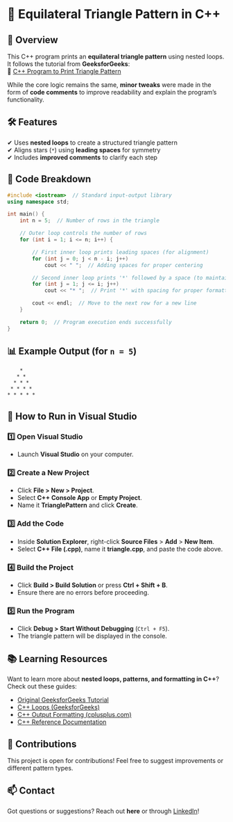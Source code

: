 # 📐 Equilateral Triangle Pattern in C++  

## 📌 Overview  
This C++ program prints an **equilateral triangle pattern** using nested loops. It follows the tutorial from **GeeksforGeeks**:  
🔗 [C++ Program to Print Triangle Pattern](https://www.geeksforgeeks.org/cpp-program-to-print-triangle-pattern/)  

While the core logic remains the same, **minor tweaks** were made in the form of **code comments** to improve readability and explain the program’s functionality.

## 🛠 Features  
✔ Uses **nested loops** to create a structured triangle pattern  
✔ Aligns stars (`*`) using **leading spaces** for symmetry  
✔ Includes **improved comments** to clarify each step  

## 📜 Code Breakdown  

```cpp
#include <iostream>  // Standard input-output library
using namespace std;

int main() {
    int n = 5;  // Number of rows in the triangle

    // Outer loop controls the number of rows
    for (int i = 1; i <= n; i++) {  

        // First inner loop prints leading spaces (for alignment)
        for (int j = 0; j < n - i; j++)  
            cout << " ";  // Adding spaces for proper centering

        // Second inner loop prints '*' followed by a space (to maintain structure)
        for (int j = 1; j <= i; j++)  
            cout << "* ";  // Print '*' with spacing for proper formatting

        cout << endl;  // Move to the next row for a new line
    }

    return 0;  // Program execution ends successfully
}
```

## 📊 Example Output (for `n = 5`)  

```
    * 
   * * 
  * * * 
 * * * * 
* * * * * 
```

## 🚀 How to Run in Visual Studio  

### **1️⃣ Open Visual Studio**  
- Launch **Visual Studio** on your computer.  

### **2️⃣ Create a New Project**  
- Click **File > New > Project**.  
- Select **C++ Console App** or **Empty Project**.  
- Name it **TrianglePattern** and click **Create**.  

### **3️⃣ Add the Code**  
- Inside **Solution Explorer**, right-click **Source Files** > **Add** > **New Item**.  
- Select **C++ File (.cpp)**, name it **triangle.cpp**, and paste the code above.  

### **4️⃣ Build the Project**  
- Click **Build > Build Solution** or press **Ctrl + Shift + B**.  
- Ensure there are no errors before proceeding.  

### **5️⃣ Run the Program**  
- Click **Debug > Start Without Debugging** (`Ctrl + F5`).  
- The triangle pattern will be displayed in the console.  

## 📚 Learning Resources  
Want to learn more about **nested loops, patterns, and formatting in C++**? Check out these guides:  
- [Original GeeksforGeeks Tutorial](https://www.geeksforgeeks.org/cpp-program-to-print-triangle-pattern/)  
- [C++ Loops (GeeksforGeeks)](https://www.geeksforgeeks.org/loops-in-cpp/)  
- [C++ Output Formatting (cplusplus.com)](https://cplusplus.com/reference/iostream/manipulators/)  
- [C++ Reference Documentation](https://en.cppreference.com/w/)  

## 🤝 Contributions  
This project is open for contributions! Feel free to suggest improvements or different pattern types.  

## 📫 Contact  
Got questions or suggestions? Reach out **here** or through [LinkedIn](https://www.linkedin.com/in/zachary-nicholas1341/)!  
